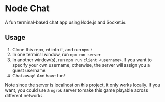 # Node Chat

A fun terminal-based chat app using Node.js and Socket.io.

## Usage 

1. Clone this repo, `cd` into it, and run `npm i`
2. In one terminal window, run `npm run server`
3. In another window(s), run `npm run client <username>`. If you want to specify your own username, otherwise, the server will assign you a guest username.
4. Chat away! And have fun!

Note since the server is localhost on this project, it only works locally. If you want, you could use a `ngrok` server to make this game playable across different networks.